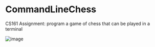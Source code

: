 # CommandLineChess
CS161 Assignment: program a game of chess that can be played in a terminal

![image](https://user-images.githubusercontent.com/43560455/85250175-b0f8f600-b40a-11ea-9471-67cb02f01b4c.png)
